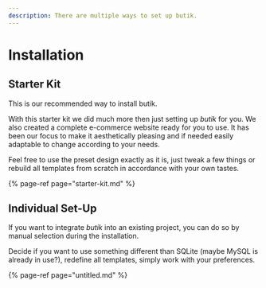 ```yaml
---
description: There are multiple ways to set up butik.
---
```


# Installation

## Starter Kit

This is our recommended way to install butik. 

With this starter kit we did much more then just setting up _butik_ for you. We also created a complete e-commerce website ready for you to use. It has been our focus to make it aesthetically pleasing and if needed easily adaptable to change according to your needs. 

Feel free to use the preset design exactly as it is, just tweak a few things or rebuild all templates from scratch in accordance with your own tastes. 

{% page-ref page="starter-kit.md" %}

## Individual Set-Up 

If you want to integrate _butik_ into an existing project, you can do so by manual selection during the installation. 

Decide if you want to use something different than SQLite \(maybe MySQL is already in use?\), redefine all templates, simply work with your preferences.

{% page-ref page="untitled.md" %}



